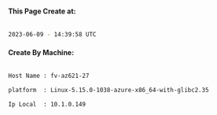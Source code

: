 
   
#### This Page Create at:

```bash

2023-06-09 - 14:39:58 UTC

```

#### Create By Machine:

```bash

Host Name : fv-az621-27

platform  : Linux-5.15.0-1038-azure-x86_64-with-glibc2.35

Ip Local  : 10.1.0.149

```

